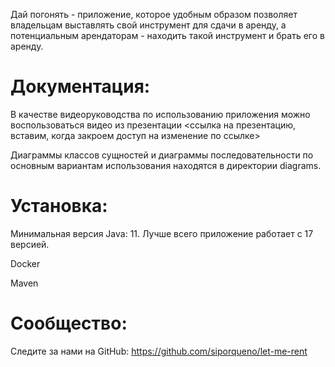Дай погонять - приложение, которое удобным образом позволяет владельцам выставлять свой инструмент для сдачи в аренду, а потенциальным арендаторам -  находить такой инструмент и брать его в аренду.



# Документация:

В качестве видеоруководства по использованию приложения можно воспользоваться видео из презентации <ссылка на презентацию, вставим, когда закроем доступ на изменение по ссылке>

Диаграммы классов сущностей и диаграммы последовательности по основным вариантам использования находятся в директории diagrams.



# Установка:

Минимальная версия Java: 11. Лучше всего приложение работает с 17 версией.

Docker

Maven



# Сообщество:

Следите за нами на GitHub: https://github.com/siporqueno/let-me-rent
